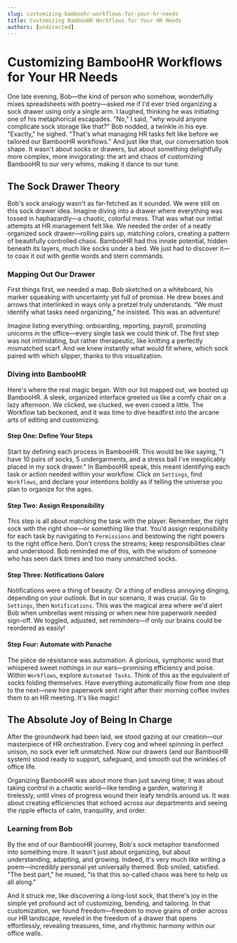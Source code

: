 ```yaml
---
slug: customizing-bamboohr-workflows-for-your-hr-needs
title: Customizing BambooHR Workflows for Your HR Needs
authors: [undirected]
---
```



# Customizing BambooHR Workflows for Your HR Needs

One late evening, Bob—the kind of person who somehow, wonderfully mixes spreadsheets with poetry—asked me if I'd ever tried organizing a sock drawer using only a single arm. I laughed, thinking he was initiating one of his metaphorical escapades. "No," I said, "why would anyone complicate sock storage like that?" Bob nodded, a twinkle in his eye. "Exactly," he sighed. "That's what managing HR tasks felt like before we tailored our BambooHR workflows." And just like that, our conversation took shape. It wasn't about socks or drawers, but about something delightfully more complex, more invigorating: the art and chaos of customizing BambooHR to our very whims, making it dance to our tune.

## The Sock Drawer Theory

Bob's sock analogy wasn't as far-fetched as it sounded. We were still on this sock drawer idea. Imagine diving into a drawer where everything was tossed in haphazardly—a chaotic, colorful mess. That was what our initial attempts at HR management felt like. We needed the order of a neatly organized sock drawer—rolling pairs up, matching colors, creating a pattern of beautifully controlled chaos. BambooHR had this innate potential, hidden beneath its layers, much like socks under a bed. We just had to discover it—to coax it out with gentle words and stern commands.

### Mapping Out Our Drawer

First things first, we needed a map. Bob sketched on a whiteboard, his marker squeaking with uncertainty yet full of promise. He drew boxes and arrows that interlinked in ways only a pretzel truly understands. “We must identify what tasks need organizing,” he insisted. This was an adventure! 

Imagine listing everything: onboarding, reporting, payroll, promoting unicorns in the office—every single task we could think of. The first step was not intimidating, but rather therapeutic, like knitting a perfectly mismatched scarf. And we knew instantly what would fit where, which sock paired with which slipper, thanks to this visualization.

### Diving into BambooHR

Here's where the real magic began. With our list mapped out, we booted up BambooHR. A sleek, organized interface greeted us like a comfy chair on a lazy afternoon. We clicked, we clucked, we even cooed a little. The Workflow tab beckoned, and it was time to dive headfirst into the arcane arts of editing and customizing.

#### Step One: Define Your Steps

Start by defining each process in BambooHR. This would be like saying, "I have 10 pairs of socks, 5 undergarments, and a stress ball I've inexplicably placed in my sock drawer." In BambooHR speak, this meant identifying each task or action needed within your workflow. Click on `Settings`, find `Workflows`, and declare your intentions boldly as if telling the universe you plan to organize for the ages.

#### Step Two: Assign Responsibility

This step is all about matching the task with the player. Remember, the right sock with the right shoe—or something like that. You’d assign responsibility for each task by navigating to `Permissions` and bestowing the right powers to the right office hero. Don't cross the streams; keep responsibilities clear and understood. Bob reminded me of this, with the wisdom of someone who has seen dark times and too many unmatched socks.

#### Step Three: Notifications Galore

Notifications were a thing of beauty. Or a thing of endless annoying dinging, depending on your outlook. But in our scenario, it was crucial. Go to `Settings`, then `Notifications`. This was the magical area where we'd alert Bob when umbrellas went missing or when new hire paperwork needed sign-off. We toggled, adjusted, set reminders—if only our brains could be reordered as easily!

#### Step Four: Automate with Panache

The pièce de résistance was automation. A glorious, symphonic word that whispered sweet nothings in our ears—promising efficiency and poise. Within `Workflows`, explore `Automated Tasks`. Think of this as the equivalent of socks folding themselves. Have everything automatically flow from one step to the next—new hire paperwork sent right after their morning coffee invites them to an HR meeting. It's like magic!

## The Absolute Joy of Being In Charge

After the groundwork had been laid, we stood gazing at our creation—our masterpiece of HR orchestration. Every cog and wheel spinning in perfect unison, no sock ever left unmatched. Now our drawers (and our BambooHR system) stood ready to support, safeguard, and smooth out the wrinkles of office life.

Organizing BambooHR was about more than just saving time; it was about taking control in a chaotic world—like tending a garden, watering it tirelessly, until vines of progress wound their leafy tendrils around us. It was about creating efficiencies that echoed across our departments and seeing the ripple effects of calm, tranquility, and order.

### Learning from Bob

By the end of our BambooHR journey, Bob's sock metaphor transformed into something more. It wasn't just about organizing, but about understanding, adapting, and growing. Indeed, it's very much like writing a poem—incredibly personal yet universally themed. Bob smiled, satisfied. "The best part," he mused, "is that this so-called chaos was here to help us all along."

And it struck me, like discovering a long-lost sock, that there's joy in the simple yet profound act of customizing, bending, and tailoring. In that customization, we found freedom—freedom to move grains of order across our HR landscape, reveled in the freedom of a drawer that opens effortlessly, revealing treasures, time, and rhythmic harmony within our office walls.